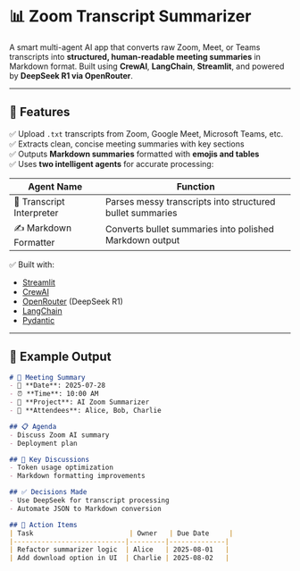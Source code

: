 # 📊 Zoom Transcript Summarizer

A smart multi-agent AI app that converts raw Zoom, Meet, or Teams transcripts into **structured, human-readable meeting summaries** in Markdown format. Built using **CrewAI**, **LangChain**, **Streamlit**, and powered by **DeepSeek R1 via OpenRouter**.

---

## 🚀 Features

✅ Upload `.txt` transcripts from Zoom, Google Meet, Microsoft Teams, etc.  
✅ Extracts clean, concise meeting summaries with key sections  
✅ Outputs **Markdown summaries** formatted with **emojis and tables**  
✅ Uses **two intelligent agents** for accurate processing:

| Agent Name              | Function                                                   |
|-------------------------|------------------------------------------------------------|
| 🧠 Transcript Interpreter | Parses messy transcripts into structured bullet summaries  |
| ✍️ Markdown Formatter     | Converts bullet summaries into polished Markdown output    |

✅ Built with:
- [Streamlit](https://streamlit.io/)
- [CrewAI](https://www.crewai.io/)
- [OpenRouter](https://openrouter.ai/) (DeepSeek R1)
- [LangChain](https://www.langchain.com/)
- [Pydantic](https://docs.pydantic.dev/)

---

## 📂 Example Output

```markdown
# 📝 Meeting Summary
- 📅 **Date**: 2025-07-28
- ⏰ **Time**: 10:00 AM
- 📌 **Project**: AI Zoom Summarizer
- 👥 **Attendees**: Alice, Bob, Charlie

## 📋 Agenda
- Discuss Zoom AI summary
- Deployment plan

## 💬 Key Discussions
- Token usage optimization
- Markdown formatting improvements

## ✅ Decisions Made
- Use DeepSeek for transcript processing
- Automate JSON to Markdown conversion

## 📌 Action Items
| Task                        | Owner   | Due Date     |
|----------------------------|---------|--------------|
| Refactor summarizer logic  | Alice   | 2025-08-01   |
| Add download option in UI  | Charlie | 2025-08-02   |
